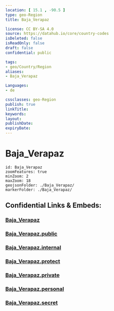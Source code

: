 ```yaml
---
location: [ 15.1 , -90.5 ] 
type: geo-Region
title: Baja_Verapaz

license: CC BY-SA 4.0
source: https://datahub.io/core/country-codes
isDeleted: false
isReadOnly: false
draft: false
confidential: public

tags:
- geo/Country/Region
aliases:
- Baja_Verapaz

Languages:
- de

cssclasses: geo-Region
publish: true
linkTitle: 
keywords: 
layout: 
publishDate: 
expiryDate: 
---
```


# Baja_Verapaz

```leaflet
id: Baja_Verapaz
zoomFeatures: true 
minZoom: 2 
maxZoom: 18
geojsonFolder: ./Baja_Verapaz/
markerFolder: ./Baja_Verapaz/
```


## Confidential Links & Embeds: 

### [Baja_Verapaz](/_Standards/Earth/Continent/America~Central/Guatemala/Departments~Guatemala/Baja_Verapaz.md) 

### [Baja_Verapaz.public](/_public/Earth/Continent/America~Central/Guatemala/Departments~Guatemala/Baja_Verapaz.public.md) 

### [Baja_Verapaz.internal](/_internal/Earth/Continent/America~Central/Guatemala/Departments~Guatemala/Baja_Verapaz.internal.md) 

### [Baja_Verapaz.protect](/_protect/Earth/Continent/America~Central/Guatemala/Departments~Guatemala/Baja_Verapaz.protect.md) 

### [Baja_Verapaz.private](/_private/Earth/Continent/America~Central/Guatemala/Departments~Guatemala/Baja_Verapaz.private.md) 

### [Baja_Verapaz.personal](/_personal/Earth/Continent/America~Central/Guatemala/Departments~Guatemala/Baja_Verapaz.personal.md) 

### [Baja_Verapaz.secret](/_secret/Earth/Continent/America~Central/Guatemala/Departments~Guatemala/Baja_Verapaz.secret.md)

